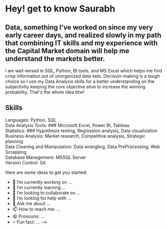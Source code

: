 # Hey! get to know Saurabh 


## Data, something I've worked on since my very early career days, and realized slowly in my path that combining IT skills and my experience with the Capital Market domain will help me understand the markets better. 
I am well versed in SQL, Python, BI tools, and MS Excel which helps me find crisp information out of unorganized data sets. Decision-making is a tough choice so I use my Data Analysis skills for a better understanding on the subjectivity keeping the core objective alive to increase the winning probability. 
That's the whole idea btw!


## **Skills**
Languages: Python, SQL  
Data Analysis Tools: ### Microsoft Excel, Power BI, Tableau  
Statistics: ### Hypothesis testing, Regression analysis, Data visualization  
Business Analysis: Market research, Competitive analysis, Strategic planning  
Data Cleaning and Manipulation: Data wrangling, Data PreProcessing, Web Scrapping  
Database Management: MSSQL Server  
Version Control: Git

Here are some ideas to get you started:

- 🔭 I’m currently working on ...
- 🌱 I’m currently learning ...
- 👯 I’m looking to collaborate on ...
- 🤔 I’m looking for help with ...
- 💬 Ask me about ...
- 📫 How to reach me: ...
- 😄 Pronouns: ...
- ⚡ Fun fact: ...
-->
